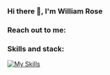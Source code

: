 ### Hi there 👋, I'm William Rose

<!--
**WilliamTRose756/WilliamTRose756** is a ✨ _special_ ✨ repository because its `README.md` (this file) appears on your GitHub profile.
https://img.shields.io/twitter/url?style=social&url=William80713517
Here are some ideas to get you started:

- 🔭 I’m currently working on a github user search app
- 🌱 I’m currently learning react
- 👯 I’m looking to collaborate on open source projects
- 🤔 I’m looking for help with ...
- 💬 Ask me about ...
- 📫 How to reach me: ...
- ⚡ Fun fact: ...
-->

### Reach out to me:


### Skills and stack:
[![My Skills](https://skills.thijs.gg/icons?i=js,html,css,wasm)](https://skills.thijs.gg)


